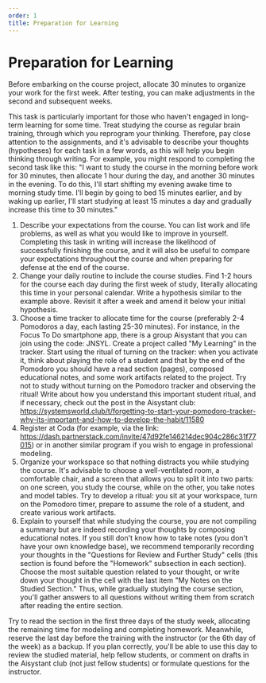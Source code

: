 ```yaml
---
order: 1
title: Preparation for Learning
---
```


# Preparation for Learning

Before embarking on the course project, allocate 30 minutes to organize your work for the first week. After testing, you can make adjustments in the second and subsequent weeks.

This task is particularly important for those who haven't engaged in long-term learning for some time. Treat studying the course as regular brain training, through which you reprogram your thinking. Therefore, pay close attention to the assignments, and it's advisable to describe your thoughts (hypotheses) for each task in a few words, as this will help you begin thinking through writing. For example, you might respond to completing the second task like this: "I want to study the course in the morning before work for 30 minutes, then allocate 1 hour during the day, and another 30 minutes in the evening. To do this, I'll start shifting my evening awake time to morning study time. I'll begin by going to bed 15 minutes earlier, and by waking up earlier, I'll start studying at least 15 minutes a day and gradually increase this time to 30 minutes."

1. Describe your expectations from the course. You can list work and life problems, as well as what you would like to improve in yourself. Completing this task in writing will increase the likelihood of successfully finishing the course, and it will also be useful to compare your expectations throughout the course and when preparing for defense at the end of the course.
2. Change your daily routine to include the course studies. Find 1-2 hours for the course each day during the first week of study, literally allocating this time in your personal calendar. Write a hypothesis similar to the example above. Revisit it after a week and amend it below your initial hypothesis.
3. Choose a time tracker to allocate time for the course (preferably 2-4 Pomodoros a day, each lasting 25-30 minutes). For instance, in the Focus To Do smartphone app, there is a group Aisystant that you can join using the code: JNSYL. Create a project called "My Learning" in the tracker. Start using the ritual of turning on the tracker: when you activate it, think about playing the role of a student and that by the end of the Pomodoro you should have a read section (pages), composed educational notes, and some work artifacts related to the project. Try not to study without turning on the Pomodoro tracker and observing the ritual! Write about how you understand this important student ritual, and if necessary, check out the post in the Aisystant club: <https://systemsworld.club/t/forgetting-to-start-your-pomodoro-tracker-why-its-important-and-how-to-develop-the-habit/11580>
4. Register at Coda (for example, via the link: <https://dash.partnerstack.com/invite/47d92fe146214dec904c286c31f77015>) or in another similar program if you wish to engage in professional modeling.
5. Organize your workspace so that nothing distracts you while studying the course. It's advisable to choose a well-ventilated room, a comfortable chair, and a screen that allows you to split it into two parts: on one screen, you study the course, while on the other, you take notes and model tables. Try to develop a ritual: you sit at your workspace, turn on the Pomodoro timer, prepare to assume the role of a student, and create various work artifacts.
6. Explain to yourself that while studying the course, you are not compiling a summary but are indeed recording your thoughts by composing educational notes. If you still don't know how to take notes (you don't have your own knowledge base), we recommend temporarily recording your thoughts in the "Questions for Review and Further Study" cells (this section is found before the "Homework" subsection in each section). Choose the most suitable question related to your thought, or write down your thought in the cell with the last item "My Notes on the Studied Section." Thus, while gradually studying the course section, you'll gather answers to all questions without writing them from scratch after reading the entire section.

Try to read the section in the first three days of the study week, allocating the remaining time for modeling and completing homework. Meanwhile, reserve the last day before the training with the instructor (or the 6th day of the week) as a backup. If you plan correctly, you'll be able to use this day to review the studied material, help fellow students, or comment on drafts in the Aisystant club (not just fellow students) or formulate questions for the instructor.